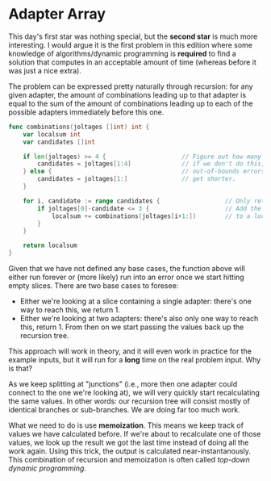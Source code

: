 # Adapter Array

This day's first star was nothing special, but the **second star** is much more interesting. I would argue it is the first problem in this edition where some knowledge of algorithms/dynamic programming is **required** to find a solution that computes in an acceptable amount of time (whereas before it was just a nice extra).

The problem can be expressed pretty naturally through recursion: for any given adapter, the amount of combinations leading up to that adapter is equal to the sum of the amount of combinations leading up to each of the possible adapters immediately before this one.

```go
func combinations(joltages []int) int {
	var localsum int
	var candidates []int

	if len(joltages) >= 4 {                     // Figure out how many adapters are left.
		candidates = joltages[1:4]              // if we don't do this, we will run into
	} else {                                    // out-of-bounds errors once the slices
		candidates = joltages[1:]               // get shorter.
	}

	for i, candidate := range candidates {                  // Only retain those adapters we can connect to this one.
		if joltages[0]-candidate <= 3 {                     // Add the number of combinations for each of the candidates
			localsum += combinations(joltages[i+1:])        // to a local sum.
		}
	}

	return localsum
}
```
Given that we have not defined any base cases, the function above will either run forever or (more likely) run into an error once we start hitting empty slices. There are two base cases to foresee:
- Either we're looking at a slice containing a single adapter: there's one way to reach this, we return 1.
- Either we're looking at two adapters: there's also only one way to reach this, return 1.
From then on we start passing the values back up the recursion tree.

This approach will work in theory, and it will even work in practice for the example inputs, but it will run for a **long** time on the real problem input. Why is that?

As we keep splitting at "junctions" (i.e., more then one adapter could connect to the one we're looking at), we will very quickly start recalculating the same values. In other words: our recursion tree will consist mostly of identical branches or sub-branches. We are doing far too much work.

What we need to do is use **memoization**. This means we keep track of values we have calculated before. If we're about to recalculate one of those values, we look up the result we got the last time instead of doing all the work again. Using this trick, the output is calculated near-instantanously. This combination of recursion and memoization is often called *top-down dynamic programming*.